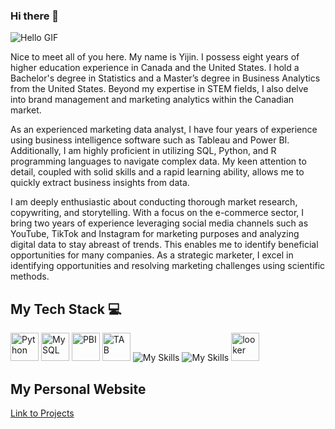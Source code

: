 ### Hi there 👋

<!--
**Yijin-Fu/Yijin-Fu** is a ✨ _special_ ✨ repository because its `README.md` (this file) appears on your GitHub profile.

Here are some ideas to get you started:

- 🔭 I’m currently working on ...
- 🌱 I’m currently learning ...
- 👯 I’m looking to collaborate on ...
- 🤔 I’m looking for help with ...
- 💬 Ask me about ...
- 📫 How to reach me: ...
- 😄 Pronouns: ...
- ⚡ Fun fact: ...
-->

![Hello GIF](hello.gif)

Nice to meet all of you here. My name is Yijin. I possess eight years of higher education experience in Canada and the United States. I hold a Bachelor's degree in Statistics and a Master’s degree in Business Analytics from the United States. Beyond my expertise in STEM fields, I also delve into brand management and marketing analytics within the Canadian market.

As an experienced marketing data analyst, I have four years of experience using business intelligence software such as Tableau and Power BI. Additionally, I am highly proficient in utilizing SQL, Python, and R programming languages to navigate complex data. My keen attention to detail, coupled with solid skills and a rapid learning ability, allows me to quickly extract business insights from data.

I am deeply enthusiastic about conducting thorough market research, copywriting, and storytelling. With a focus on the e-commerce sector, I bring two years of experience leveraging social media channels such as YouTube, TikTok and Instagram for marketing purposes and analyzing digital data to stay abreast of trends. This enables me to identify beneficial opportunities for many companies. As a strategic marketer, I excel in identifying opportunities and resolving marketing challenges using scientific methods.

## My Tech Stack 💻

<img width="45" height="45" src="https://user-images.githubusercontent.com/25181517/183423507-c056a6f9-1ba8-4312-a350-19bcbc5a8697.png" alt="Python" title="Python"/>  <img width="45" height="45" src="https://user-images.githubusercontent.com/25181517/183896128-ec99105a-ec1a-4d85-b08b-1aa1620b2046.png" alt="MySQL" title="MySQL"/>  <img width="45" height="45" src="https://github.com/microsoft/PowerBI-Icons/blob/main/PNG/Power-BI.png" alt="PBI" title="PBI"/> <img width="45" height="45" src="https://cloud.githubusercontent.com/assets/1724406/14420001/cfc72600-ffc9-11e5-8743-9b94ce8af254.png" alt="TAB" title="TAB"/>
![My Skills](https://skillicons.dev/icons?i=github)
![My Skills](https://skillicons.dev/icons?i=r)
<img width="45" height="45" alt="looker" src="https://github.com/Yijin-Fu/Yijin-Fu/assets/73370048/c0ad922d-f43c-437f-9a12-ed15956a0744">

## My Personal Website
[Link to Projects](https://yijin-fu.github.io/yijinfu.github.io/)

